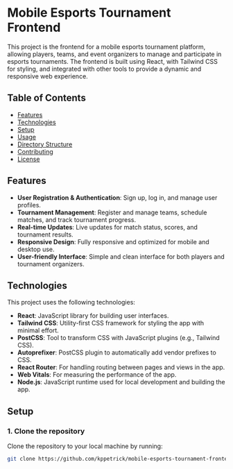 # Mobile Esports Tournament Frontend

This project is the frontend for a mobile esports tournament platform, allowing players, teams, and event organizers to manage and participate in esports tournaments. The frontend is built using React, with Tailwind CSS for styling, and integrated with other tools to provide a dynamic and responsive web experience.

## Table of Contents

- [Features](#features)
- [Technologies](#technologies)
- [Setup](#setup)
- [Usage](#usage)
- [Directory Structure](#directory-structure)
- [Contributing](#contributing)
- [License](#license)

## Features

- **User Registration & Authentication**: Sign up, log in, and manage user profiles.
- **Tournament Management**: Register and manage teams, schedule matches, and track tournament progress.
- **Real-time Updates**: Live updates for match status, scores, and tournament results.
- **Responsive Design**: Fully responsive and optimized for mobile and desktop use.
- **User-friendly Interface**: Simple and clean interface for both players and tournament organizers.

## Technologies

This project uses the following technologies:

- **React**: JavaScript library for building user interfaces.
- **Tailwind CSS**: Utility-first CSS framework for styling the app with minimal effort.
- **PostCSS**: Tool to transform CSS with JavaScript plugins (e.g., Tailwind CSS).
- **Autoprefixer**: PostCSS plugin to automatically add vendor prefixes to CSS.
- **React Router**: For handling routing between pages and views in the app.
- **Web Vitals**: For measuring the performance of the app.
- **Node.js**: JavaScript runtime used for local development and building the app.

## Setup

### 1. Clone the repository

Clone the repository to your local machine by running:

```bash
git clone https://github.com/kppetrick/mobile-esports-tournament-frontend.git
